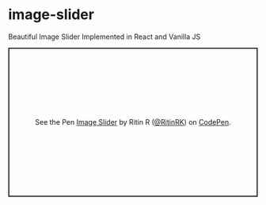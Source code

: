 # image-slider
Beautiful Image Slider Implemented in React and Vanilla JS

<p class="codepen" data-height="300" data-theme-id="dark" data-default-tab="html,result" data-slug-hash="NWzZQpK" data-user="RitinRK" style="height: 300px; box-sizing: border-box; display: flex; align-items: center; justify-content: center; border: 2px solid; margin: 1em 0; padding: 1em;">
  <span>See the Pen <a href="https://codepen.io/RitinRK/pen/NWzZQpK">
  Image Slider</a> by Ritin R (<a href="https://codepen.io/RitinRK">@RitinRK</a>)
  on <a href="https://codepen.io">CodePen</a>.</span>
</p>
